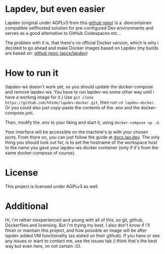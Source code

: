 #  Lapdev, but even easier

  

Lapdev (original under AGPLv3 from this [github repo](https://github.com/lapce/lapdev)) is a .devcontaineir compatible selfhosted solution for pre-configured Dev environments and serves as a good alternative to GitHub Codespaces etc...

  

The problem with it is, that there's no official Docker version, which is why i decided to go ahead and make Docker images based on Lapdev (my builds are based on: [github repo: lapce/lapdev](https://github.com/lapce/lapdev))

  
  


#  How to run it

(lapdev-ws doesn't work yet, so you should update the docker-compose and remove lapdev-ws. You have to run lapdev-ws some other way until i have a working image for it.)
  Use `git clone https://github.com/hh1de/lapdev-docker.git`, then run `cd lapdev-docker`.
  Or you could also just copy-paste the contents of the .env and the docker-compose.yml.
  
  Then, modify the .env to your liking and start it, using `docker-compose up -d`.

Your interface will be accessible on the machine's ip with your chosen ports.
From there on, you can just follow the guide at [docs.lap.dev](https://docs.lap.dev/installation/quickstart#cluster-initiation). 
The only thing you should look out for, is to set the hostname of the workspace host to the name you gave your lapdev-ws docker container (only if it's from the same docker-compose of course).
  
  


# License
This project is licensed under AGPLv3 as well.




# Additional

Hi, i'm rather inexperienced and young with all of this, so git, github, Dockerfiles and licensing. But i'm trying my best.
I also don't know if i'll finish or maintain this project, and how possible an image will be after lapdev added VM functionality (as stated on their github).
If you have or see any issues or want to contact me, use the issues tab (i think that's the best way but even here, im not certain :O).
